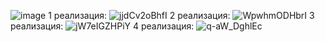 ![image](https://user-images.githubusercontent.com/89483642/209478530-9ffee7ce-c497-442a-ab96-c8ba1b1e3371.png) 
1 реализация: 
![jjdCv2oBhfI](https://user-images.githubusercontent.com/89483642/209478543-44ec73e7-4910-4aae-85f1-54cb99ca89db.jpg)
2 реализация:
![WpwhmODHbrI](https://user-images.githubusercontent.com/89483642/209478553-f6b36762-7341-44cf-899e-29fb5c12d0fa.jpg)
3 реализация: 
![jW7eIGZHPiY](https://user-images.githubusercontent.com/89483642/209478565-fa0edc54-2c90-4afd-a43d-01bbeae293c3.jpg)
4 реализация:
![q-aW_DghlEc](https://user-images.githubusercontent.com/89483642/209478569-e5482076-2060-4694-9ca8-83f5833fc35e.jpg)
